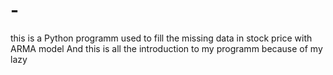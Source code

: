 # -
this is a Python programm used to fill the missing data in stock price with ARMA model 
And this is all the introduction to my programm because of my lazy
